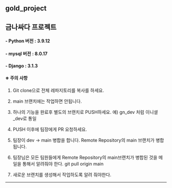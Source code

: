 ## gold_project
금나싸다 프로젝트
---------------------------------

#### - Python 버전 : 3.9.12
#### - mysql 버전 : 8.0.17
#### - Django : 3.1.3



#### ※ 주의 사항
1. Git clone으로 전체 레파지토리를 복사를 하세요.
2. main 브랜치에는 작업하면 안됩니다. 
3. 하나의 기능을 완료후 별도의 브랜치로 PUSH하세요. 예) gn_dev 처럼 이니셜_dev로 통일
4. PUSH 이후에 팀장에게 PR 요청하세요.
5. 팀장이 dev → main 병합을 합니다. Remote Repository의 main 브랜치가 병합됩니다.

6. 팀장님은 모든 팀원들에게 Remote Repository의 main브랜치가 병합된 것을 메일을 통해서 알려줘야 한다. git pull origin main
7. 새로운 브랜치를 생성해서 작업하도록 알려 줘야한다.
----------------------------------
